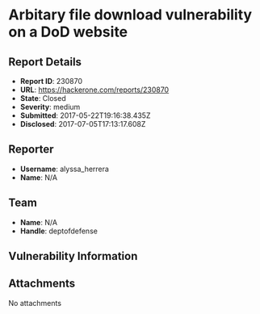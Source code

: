 # Arbitary file download vulnerability on a DoD website

## Report Details
- **Report ID**: 230870
- **URL**: https://hackerone.com/reports/230870
- **State**: Closed
- **Severity**: medium
- **Submitted**: 2017-05-22T19:16:38.435Z
- **Disclosed**: 2017-07-05T17:13:17.608Z

## Reporter
- **Username**: alyssa_herrera
- **Name**: N/A

## Team
- **Name**: N/A
- **Handle**: deptofdefense

## Vulnerability Information


## Attachments
No attachments

